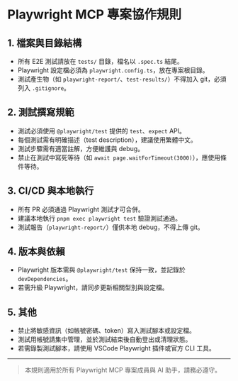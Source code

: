 # Playwright MCP 專案協作規則

## 1. 檔案與目錄結構
- 所有 E2E 測試請放在 `tests/` 目錄，檔名以 `.spec.ts` 結尾。
- Playwright 設定檔必須為 `playwright.config.ts`，放在專案根目錄。
- 測試產生物（如 `playwright-report/`、`test-results/`）不得加入 git，必須列入 `.gitignore`。

## 2. 測試撰寫規範
- 測試必須使用 `@playwright/test` 提供的 `test`、`expect` API。
- 每個測試需有明確描述（test description），建議使用繁體中文。
- 測試步驟需有適當註解，方便維護與 debug。
- 禁止在測試中寫死等待（如 `await page.waitForTimeout(3000)`），應使用條件等待。

## 3. CI/CD 與本地執行
- 所有 PR 必須通過 Playwright 測試才可合併。
- 建議本地執行 `pnpm exec playwright test` 驗證測試通過。
- 測試報告（`playwright-report/`）僅供本地 debug，不得上傳 git。

## 4. 版本與依賴
- Playwright 版本需與 `@playwright/test` 保持一致，並記錄於 `devDependencies`。
- 若需升級 Playwright，請同步更新相關型別與設定檔。

## 5. 其他
- 禁止將敏感資訊（如帳號密碼、token）寫入測試腳本或設定檔。
- 測試用帳號請集中管理，並於測試結束後自動登出或清理狀態。
- 若需錄製測試腳本，請使用 VSCode Playwright 插件或官方 CLI 工具。

---

> 本規則適用於所有 Playwright MCP 專案成員與 AI 助手，請務必遵守。 